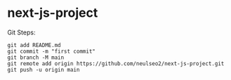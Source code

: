 # next-js-project

Git Steps:
```
git add README.md
git commit -m "first commit"
git branch -M main
git remote add origin https://github.com/neulseo2/next-js-project.git
git push -u origin main
```
